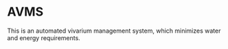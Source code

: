 # AVMS
This is an automated vivarium management system, which minimizes water and energy requirements.
